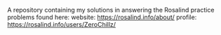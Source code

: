 A repository containing my solutions in answering the Rosalind practice problems found here:
website: https://rosalind.info/about/
profile: https://rosalind.info/users/ZeroChillz/
    

